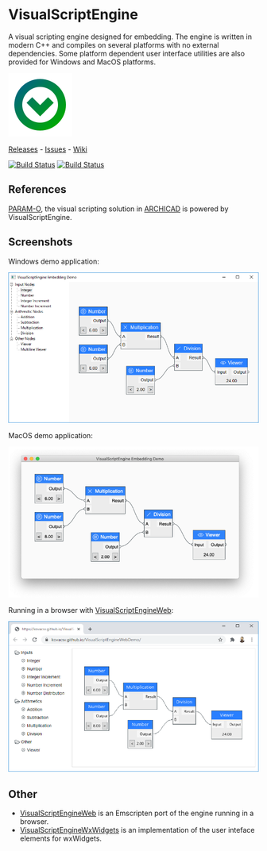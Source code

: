 # VisualScriptEngine

A visual scripting engine designed for embedding. The engine is written in modern C++ and compiles on several platforms with no external dependencies. Some platform dependent user interface utilities are also provided for Windows and MacOS platforms.

![VisualScriptEngine](Documentation/Logo/logo_128.png?raw=true "VisualScriptEngine")

[Releases](https://github.com/kovacsv/VisualScriptEngine/releases) - [Issues](https://github.com/kovacsv/VisualScriptEngine/issues) - [Wiki](https://github.com/kovacsv/VisualScriptEngine/wiki)

[![Build Status](https://travis-ci.org/kovacsv/VisualScriptEngine.svg?branch=master)](https://travis-ci.org/kovacsv/VisualScriptEngine)
[![Build Status](https://ci.appveyor.com/api/projects/status/c0qxxixyhymfxfdf?svg=true)](https://ci.appveyor.com/project/kovacsv/visualscriptengine)

## References

[PARAM-O](https://graphisoft.com/param-o), the visual scripting solution in [ARCHICAD](https://graphisoft.com/solutions/products/archicad) is powered by VisualScriptEngine.

## Screenshots

Windows demo application:

![Screenshot](Documentation/WindowsEmbeddingDemo01.png?raw=true "Windows Embedding Demo")

MacOS demo application:

![Screenshot](Documentation/MacOSEmbeddingDemo01.png?raw=true "MacOS Embedding Demo")

Running in a browser with [VisualScriptEngineWeb](https://github.com/kovacsv/VisualScriptEngineWeb):

![Screenshot](Documentation/WebEmbeddingDemo01.png?raw=true "Web Embedding Demo")

## Other

- [VisualScriptEngineWeb](https://github.com/kovacsv/VisualScriptEngineWeb) is an Emscripten port of the engine running in a browser.
- [VisualScriptEngineWxWidgets](https://github.com/kovacsv/VisualScriptEngineWxWidgets) is an implementation of the user inteface elements for wxWidgets.

